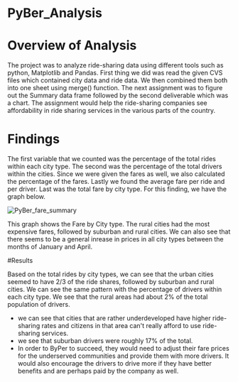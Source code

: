 # PyBer_Analysis

# Overview of Analysis

  The project was to analyze ride-sharing data using different tools such as python, Matplotlib and Pandas. First thing we did was read the given CVS files which contained city data and ride data. We then combined them both into one sheet using merge() function. The next assignment was to figure out the Summary data frame followed by the second deliverable which was a chart. The assignment would help the ride-sharing companies see affordability in ride sharing services in the various parts of the country.  
  
 # Findings
  
  The first variable that we counted was the percentage of the total rides within each city type. The second was the percentage of the total drivers within the cities. Since we were given the fares as well, we also calculated the percentage of the fares. Lastly we found the average fare per ride and per driver. Last was the total fare by city type. For this finding, we have the graph below. 
  
  
  ![PyBer_fare_summary](https://user-images.githubusercontent.com/92186586/176591211-2606e716-1ace-4750-9609-5edfc3024be2.png)

This graph shows the Fare by City type. The rural cities had the most expensive fares, followed by suburban and rural cities. We can also see that there seems to be a general inrease in prices in all city types between the months of January and April.
  
  #Results
  
  Based on the total rides by city types, we can see that the urban cities seemed to have 2/3 of the ride shares, followed by suburban and rural cities. We can see the same pattern with the percentage of drivers within each city type. We see that the rural areas had about 2% of the total population of drivers. 
  
  * we can see that cities that are rather underdeveloped have higher ride-sharing rates and citizens in that area can't really afford to use ride-sharing services. 
  * we see that suburban drivers were roughly 17% of the total. 
  * In order to ByPer to succeed, they would need to adjust their fare prices for the underserved communities and provide them with more drivers. It would also encourage the drivers to drive more if they have better benefits and are perhaps paid by the company as well.
